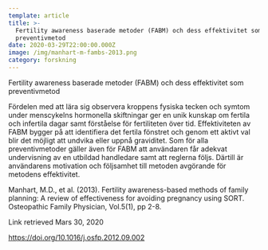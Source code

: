 ```yaml
---
template: article
title: >-
  Fertility awareness baserade metoder (FABM) och dess effektivitet som
  preventivmetod
date: 2020-03-29T22:00:00.000Z
image: /img/manhart-m-fambs-2013.png
category: forskning
---
```

Fertility awareness baserade metoder (FABM) och dess effektivitet som preventivmetod

Fördelen med att lära sig observera kroppens fysiska tecken och symtom under menscykelns hormonella skiftningar ger en unik kunskap om fertila och infertila dagar samt förståelse för fertiliteten över tid. Effektiviteten av FABM bygger på att identifiera det fertila fönstret och genom ett aktivt val blir det möjligt att undvika eller uppnå graviditet. Som för alla preventivmetoder gäller även för FABM att användaren får adekvat undervisning av en utbildad handledare samt att reglerna följs. Därtill är användarens motivation och följsamhet till metoden avgörande för metodens effektivitet.

Manhart, M.D., et al. (2013). Fertility awareness-based methods of family planning: A review of effectiveness for avoiding pregnancy using SORT. Osteopathic Family Physician, Vol.5(1), pp 2-8.

Link retrieved Mars 30, 2020

https://doi.org/10.1016/j.osfp.2012.09.002